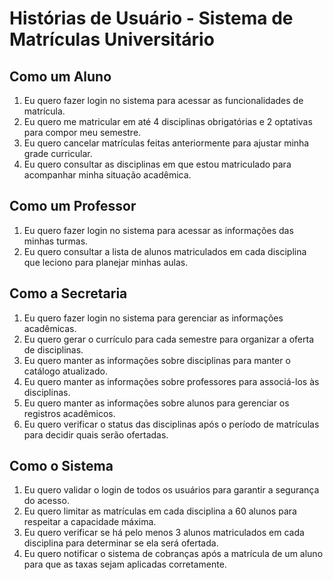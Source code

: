 # Histórias de Usuário - Sistema de Matrículas Universitário

## Como um Aluno

1. Eu quero fazer login no sistema para acessar as funcionalidades de matrícula.
2. Eu quero me matricular em até 4 disciplinas obrigatórias e 2 optativas para compor meu semestre.
3. Eu quero cancelar matrículas feitas anteriormente para ajustar minha grade curricular.
4. Eu quero consultar as disciplinas em que estou matriculado para acompanhar minha situação acadêmica.

## Como um Professor

1. Eu quero fazer login no sistema para acessar as informações das minhas turmas.
2. Eu quero consultar a lista de alunos matriculados em cada disciplina que leciono para planejar minhas aulas.

## Como a Secretaria

1. Eu quero fazer login no sistema para gerenciar as informações acadêmicas.
2. Eu quero gerar o currículo para cada semestre para organizar a oferta de disciplinas.
3. Eu quero manter as informações sobre disciplinas para manter o catálogo atualizado.
4. Eu quero manter as informações sobre professores para associá-los às disciplinas.
5. Eu quero manter as informações sobre alunos para gerenciar os registros acadêmicos.
6. Eu quero verificar o status das disciplinas após o período de matrículas para decidir quais serão ofertadas.

## Como o Sistema

1. Eu quero validar o login de todos os usuários para garantir a segurança do acesso.
2. Eu quero limitar as matrículas em cada disciplina a 60 alunos para respeitar a capacidade máxima.
3. Eu quero verificar se há pelo menos 3 alunos matriculados em cada disciplina para determinar se ela será ofertada.
4. Eu quero notificar o sistema de cobranças após a matrícula de um aluno para que as taxas sejam aplicadas corretamente.
